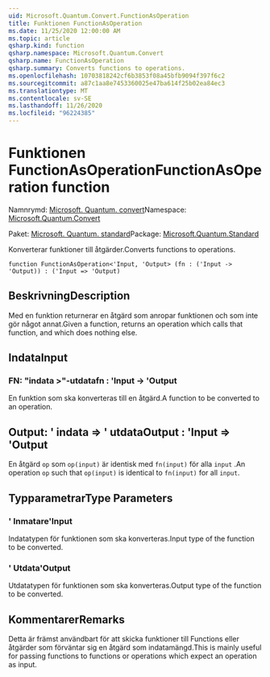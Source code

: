 ```yaml
---
uid: Microsoft.Quantum.Convert.FunctionAsOperation
title: Funktionen FunctionAsOperation
ms.date: 11/25/2020 12:00:00 AM
ms.topic: article
qsharp.kind: function
qsharp.namespace: Microsoft.Quantum.Convert
qsharp.name: FunctionAsOperation
qsharp.summary: Converts functions to operations.
ms.openlocfilehash: 10703818242cf6b3853f08a45bfb9094f397f6c2
ms.sourcegitcommit: a87c1aa8e7453360025e47ba614f25b02ea84ec3
ms.translationtype: MT
ms.contentlocale: sv-SE
ms.lasthandoff: 11/26/2020
ms.locfileid: "96224385"
---
```

# <a name="functionasoperation-function"></a><span data-ttu-id="9c297-102">Funktionen FunctionAsOperation</span><span class="sxs-lookup"><span data-stu-id="9c297-102">FunctionAsOperation function</span></span>

<span data-ttu-id="9c297-103">Namnrymd: [Microsoft. Quantum. convert](xref:Microsoft.Quantum.Convert)</span><span class="sxs-lookup"><span data-stu-id="9c297-103">Namespace: [Microsoft.Quantum.Convert](xref:Microsoft.Quantum.Convert)</span></span>

<span data-ttu-id="9c297-104">Paket: [Microsoft. Quantum. standard](https://nuget.org/packages/Microsoft.Quantum.Standard)</span><span class="sxs-lookup"><span data-stu-id="9c297-104">Package: [Microsoft.Quantum.Standard](https://nuget.org/packages/Microsoft.Quantum.Standard)</span></span>


<span data-ttu-id="9c297-105">Konverterar funktioner till åtgärder.</span><span class="sxs-lookup"><span data-stu-id="9c297-105">Converts functions to operations.</span></span>

```qsharp
function FunctionAsOperation<'Input, 'Output> (fn : ('Input -> 'Output)) : ('Input => 'Output)
```


## <a name="description"></a><span data-ttu-id="9c297-106">Beskrivning</span><span class="sxs-lookup"><span data-stu-id="9c297-106">Description</span></span>

<span data-ttu-id="9c297-107">Med en funktion returnerar en åtgärd som anropar funktionen och som inte gör något annat.</span><span class="sxs-lookup"><span data-stu-id="9c297-107">Given a function, returns an operation which calls that function, and which does nothing else.</span></span>

## <a name="input"></a><span data-ttu-id="9c297-108">Indata</span><span class="sxs-lookup"><span data-stu-id="9c297-108">Input</span></span>

### <a name="fn--input---output"></a><span data-ttu-id="9c297-109">FN: "indata >"-utdata</span><span class="sxs-lookup"><span data-stu-id="9c297-109">fn : 'Input -> 'Output</span></span>

<span data-ttu-id="9c297-110">En funktion som ska konverteras till en åtgärd.</span><span class="sxs-lookup"><span data-stu-id="9c297-110">A function to be converted to an operation.</span></span>



## <a name="output--input--output"></a><span data-ttu-id="9c297-111">Output: ' indata => ' utdata</span><span class="sxs-lookup"><span data-stu-id="9c297-111">Output : 'Input => 'Output</span></span> 

<span data-ttu-id="9c297-112">En åtgärd `op` som `op(input)` är identisk med `fn(input)` för alla `input` .</span><span class="sxs-lookup"><span data-stu-id="9c297-112">An operation `op` such that `op(input)` is identical to `fn(input)` for all `input`.</span></span>

## <a name="type-parameters"></a><span data-ttu-id="9c297-113">Typparametrar</span><span class="sxs-lookup"><span data-stu-id="9c297-113">Type Parameters</span></span>

### <a name="input"></a><span data-ttu-id="9c297-114">' Inmatare</span><span class="sxs-lookup"><span data-stu-id="9c297-114">'Input</span></span>

<span data-ttu-id="9c297-115">Indatatypen för funktionen som ska konverteras.</span><span class="sxs-lookup"><span data-stu-id="9c297-115">Input type of the function to be converted.</span></span>
### <a name="output"></a><span data-ttu-id="9c297-116">' Utdata</span><span class="sxs-lookup"><span data-stu-id="9c297-116">'Output</span></span>

<span data-ttu-id="9c297-117">Utdatatypen för funktionen som ska konverteras.</span><span class="sxs-lookup"><span data-stu-id="9c297-117">Output type of the function to be converted.</span></span>

## <a name="remarks"></a><span data-ttu-id="9c297-118">Kommentarer</span><span class="sxs-lookup"><span data-stu-id="9c297-118">Remarks</span></span>

<span data-ttu-id="9c297-119">Detta är främst användbart för att skicka funktioner till Functions eller åtgärder som förväntar sig en åtgärd som indatamängd.</span><span class="sxs-lookup"><span data-stu-id="9c297-119">This is mainly useful for passing functions to functions or operations which expect an operation as input.</span></span>